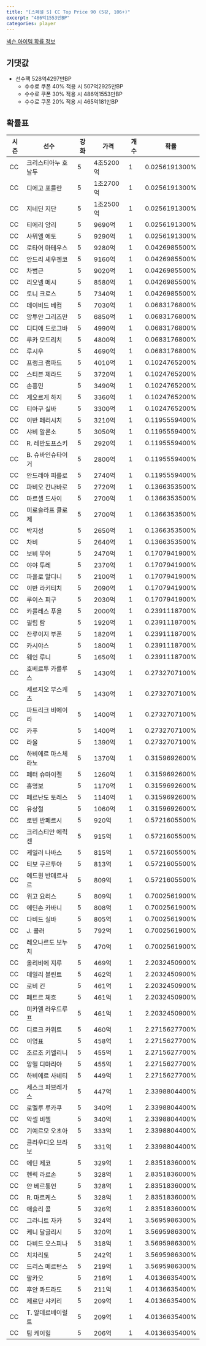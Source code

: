 ```yaml
---
title: "[스페셜 S] CC Top Price 90 (5강, 106+)"
excerpt: "486억1553만BP"
categories: player
---
```

[넥슨 아이템 확률 정보](http://iteminfo.nexon.com/probability/fco?sn=7422)

## 기댓값
- 선수팩 528억4297만BP
  - 수수료 쿠폰 40% 적용 시 507억2925만BP
  - 수수료 쿠폰 30% 적용 시 486억1553만BP
  - 수수료 쿠폰 20% 적용 시 465억181만BP


## 확률표

|시즌|선수|강화|가격|개수|확률|
|---|---|---|---|---|---|
|CC|크리스티아누 호날두|5|4조5200억|1|0.0256191300%|
|CC|디에고 포를란|5|1조2700억|1|0.0256191300%|
|CC|지네딘 지단|5|1조2500억|1|0.0256191300%|
|CC|티에리 앙리|5|9690억|1|0.0256191300%|
|CC|사뮈엘 에토|5|9290억|1|0.0256191300%|
|CC|로타어 마테우스|5|9280억|1|0.0426985500%|
|CC|안드리 셰우첸코|5|9160억|1|0.0426985500%|
|CC|차범근|5|9020억|1|0.0426985500%|
|CC|리오넬 메시|5|8580억|1|0.0426985500%|
|CC|토니 크로스|5|7340억|1|0.0426985500%|
|CC|데이비드 베컴|5|7030억|1|0.0683176800%|
|CC|앙투안 그리즈만|5|6850억|1|0.0683176800%|
|CC|디디에 드로그바|5|4990억|1|0.0683176800%|
|CC|루카 모드리치|5|4800억|1|0.0683176800%|
|CC|루시우|5|4690억|1|0.0683176800%|
|CC|프랭크 램파드|5|4010억|1|0.1024765200%|
|CC|스티븐 제라드|5|3720억|1|0.1024765200%|
|CC|손흥민|5|3490억|1|0.1024765200%|
|CC|게오르게 하지|5|3360억|1|0.1024765200%|
|CC|티아구 실바|5|3300억|1|0.1024765200%|
|CC|이반 페리시치|5|3210억|1|0.1195559400%|
|CC|샤비 알론소|5|3050억|1|0.1195559400%|
|CC|R. 레반도프스키|5|2920억|1|0.1195559400%|
|CC|B. 슈바인슈타이거|5|2800억|1|0.1195559400%|
|CC|안드레아 피를로|5|2740억|1|0.1195559400%|
|CC|파비오 칸나바로|5|2720억|1|0.1366353500%|
|CC|마르셀 드사이|5|2700억|1|0.1366353500%|
|CC|미로슬라프 클로제|5|2700억|1|0.1366353500%|
|CC|박지성|5|2650억|1|0.1366353500%|
|CC|차비|5|2640억|1|0.1366353500%|
|CC|보비 무어|5|2470억|1|0.1707941900%|
|CC|야야 투레|5|2370억|1|0.1707941900%|
|CC|파올로 말디니|5|2100억|1|0.1707941900%|
|CC|이반 라키티치|5|2090억|1|0.1707941900%|
|CC|루이스 피구|5|2030억|1|0.1707941900%|
|CC|카를레스 푸욜|5|2000억|1|0.2391118700%|
|CC|필립 람|5|1920억|1|0.2391118700%|
|CC|잔루이지 부폰|5|1820억|1|0.2391118700%|
|CC|카시야스|5|1800억|1|0.2391118700%|
|CC|웨인 루니|5|1650억|1|0.2391118700%|
|CC|호베르투 카를루스|5|1430억|1|0.2732707100%|
|CC|세르지오 부스케츠|5|1430억|1|0.2732707100%|
|CC|파트리크 비에이라|5|1400억|1|0.2732707100%|
|CC|카푸|5|1400억|1|0.2732707100%|
|CC|라울|5|1390억|1|0.2732707100%|
|CC|하비에르 마스체라노|5|1370억|1|0.3159692600%|
|CC|페터 슈마이켈|5|1260억|1|0.3159692600%|
|CC|홍명보|5|1170억|1|0.3159692600%|
|CC|페르난도 토레스|5|1140억|1|0.3159692600%|
|CC|유상철|5|1060억|1|0.3159692600%|
|CC|로빈 반페르시|5|920억|1|0.5721605500%|
|CC|크리스티안 에릭센|5|915억|1|0.5721605500%|
|CC|케일러 나바스|5|815억|1|0.5721605500%|
|CC|티보 쿠르투아|5|813억|1|0.5721605500%|
|CC|에드윈 반데르사르|5|809억|1|0.5721605500%|
|CC|위고 요리스|5|809억|1|0.7002561900%|
|CC|에딘손 카바니|5|808억|1|0.7002561900%|
|CC|다비드 실바|5|805억|1|0.7002561900%|
|CC|J. 콜러|5|792억|1|0.7002561900%|
|CC|레오나르도 보누치|5|470억|1|0.7002561900%|
|CC|올리비에 지루|5|469억|1|2.2032450900%|
|CC|데일리 블린트|5|462억|1|2.2032450900%|
|CC|로비 킨|5|461억|1|2.2032450900%|
|CC|페트르 체흐|5|461억|1|2.2032450900%|
|CC|미카엘 라우드루프|5|461억|1|2.2032450900%|
|CC|디르크 카위트|5|460억|1|2.2715627700%|
|CC|이영표|5|458억|1|2.2715627700%|
|CC|조르조 키엘리니|5|455억|1|2.2715627700%|
|CC|앙헬 디마리아|5|455억|1|2.2715627700%|
|CC|하비에르 사네티|5|449억|1|2.2715627700%|
|CC|세스크 파브레가스|5|447억|1|2.3398804400%|
|CC|로멜루 루카쿠|5|340억|1|2.3398804400%|
|CC|악셀 비첼|5|340억|1|2.3398804400%|
|CC|기예르모 오초아|5|333억|1|2.3398804400%|
|CC|클라우디오 브라보|5|331억|1|2.3398804400%|
|CC|에딘 제코|5|329억|1|2.8351836000%|
|CC|헨릭 라르손|5|328억|1|2.8351836000%|
|CC|얀 베르통언|5|328억|1|2.8351836000%|
|CC|R. 마르케스|5|328억|1|2.8351836000%|
|CC|애슐리 콜|5|326억|1|2.8351836000%|
|CC|그라니트 자카|5|324억|1|3.5695986300%|
|CC|케니 달글리시|5|320억|1|3.5695986300%|
|CC|다비드 오스피나|5|318억|1|3.5695986300%|
|CC|치차리토|5|242억|1|3.5695986300%|
|CC|드리스 메르턴스|5|219억|1|3.5695986300%|
|CC|팔카오|5|216억|1|4.0136635400%|
|CC|후안 콰드라도|5|211억|1|4.0136635400%|
|CC|제르단 샤키리|5|209억|1|4.0136635400%|
|CC|T. 알데르베이럴트|5|209억|1|4.0136635400%|
|CC|팀 케이힐|5|206억|1|4.0136635400%|
